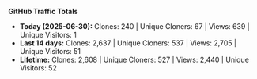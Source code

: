 
**GitHub Traffic Totals**

- **Today (2025-06-30):** Clones: 240 | Unique Cloners: 67 | Views: 639 | Unique Visitors: 1
- **Last 14 days:** Clones: 2,637 | Unique Cloners: 537 | Views: 2,705 | Unique Visitors: 51
- **Lifetime:** Clones: 2,608 | Unique Cloners: 527 | Views: 2,440 | Unique Visitors: 52
